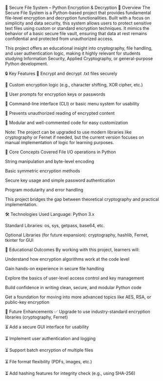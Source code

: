 🔐 Secure File System – Python Encryption & Decryption
📌 Overview
The Secure File System is a Python-based project that provides fundamental file-level encryption and decryption functionalities. Built with a focus on simplicity and data security, this system allows users to protect sensitive text files using custom or standard encryption techniques. It mimics the behavior of a basic secure file vault, ensuring that data at rest remains confidential and protected from unauthorized access.

This project offers an educational insight into cryptography, file handling, and user authentication logic, making it highly relevant for students studying Information Security, Applied Cryptography, or general-purpose Python development.

🔒 Key Features
🔹 Encrypt and decrypt .txt files securely

🔹 Custom encryption logic (e.g., character shifting, XOR cipher, etc.)

🔹 User prompts for encryption keys or passwords

🔹 Command-line interface (CLI) or basic menu system for usability

🔹 Prevents unauthorized reading of encrypted content

🔹 Modular and well-commented code for easy customization

Note: The project can be upgraded to use modern libraries like cryptography or Fernet if needed, but the current version focuses on manual implementation of logic for learning purposes.

🧠 Core Concepts Covered
File I/O operations in Python

String manipulation and byte-level encoding

Basic symmetric encryption methods

Secure key usage and simple password authentication

Program modularity and error handling

This project bridges the gap between theoretical cryptography and practical implementation.

🛠 Technologies Used
Language: Python 3.x

Standard Libraries: os, sys, getpass, base64, etc.

Optional Libraries (for future expansion): cryptography, hashlib, Fernet, tkinter for GUI

🎯 Educational Outcomes
By working with this project, learners will:

Understand how encryption algorithms work at the code level

Gain hands-on experience in secure file handling

Explore the basics of user-level access control and key management

Build confidence in writing clean, secure, and modular Python code

Get a foundation for moving into more advanced topics like AES, RSA, or public-key encryption

🌱 Future Enhancements
✅ Upgrade to use industry-standard encryption libraries (cryptography, Fernet)

⏳ Add a secure GUI interface for usability

⏳ Implement user authentication and logging

⏳ Support batch encryption of multiple files

⏳ File format flexibility (PDFs, images, etc.)

⏳ Add hashing features for integrity check (e.g., using SHA-256)
